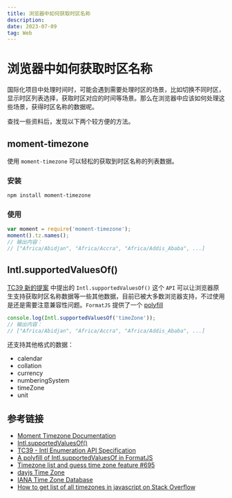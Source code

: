 ```yaml
---
title: 浏览器中如何获取时区名称
description: 
date: 2023-07-09
tag: Web
---
```


# 浏览器中如何获取时区名称

国际化项目中处理时间时，可能会遇到需要处理时区的场景，比如切换不同时区，显示时区列表选择，获取时区对应的时间等场景。那么在浏览器中应该如何处理这些场景，获得时区名称的数据呢。

查找一些资料后，发现以下两个较方便的方法。

## moment-timezone

使用 `moment-timezone` 可以轻松的获取到时区名称的列表数据。

### 安装

```bash
npm install moment-timezone
```

### 使用

```javascript
var moment = require('moment-timezone');
moment().tz.names();
// 输出内容：
// ["Africa/Abidjan", "Africa/Accra", "Africa/Addis_Ababa", ...]
```

## Intl.supportedValuesOf()

[TC39 新的提案](https://github.com/tc39/proposal-intl-enumeration) 中提出的 `Intl.supportedValuesOf()` 这个 `API` 可以让浏览器原生支持获取时区名称数据等一些其他数据，目前已被大多数浏览器支持，不过使用是还是需要注意兼容性问题。`FormatJS` 提供了一个 [polyfill](https://github.com/formatjs/formatjs/tree/main/packages/intl-enumerator)

```javascript
console.log(Intl.supportedValuesOf('timeZone'));
// 输出内容：
// ["Africa/Abidjan", "Africa/Accra", "Africa/Addis_Ababa", ...]
```

还支持其他格式的数据：

- calendar
- collation
- currency
- numberingSystem
- timeZone
- unit

## 参考链接

- [Moment Timezone Documentation](https://momentjs.com/timezone/docs/#/data-loading/getting-zone-names/)
- [Intl.supportedValuesOf()](https://developer.mozilla.org/en-US/docs/Web/JavaScript/Reference/Global_Objects/Intl/supportedValuesOf)
- [TC39 - Intl Enumeration API Specification](https://github.com/tc39/proposal-intl-enumeration)
- [A polyfill of Intl.supportedValuesOf in FormatJS](https://github.com/formatjs/formatjs/tree/main/packages/intl-enumerator)
- [Timezone list and guess time zone feature #695](https://github.com/iamkun/dayjs/issues/695#issuecomment-1225504895)
- [dayjs Time Zone](https://day.js.org/docs/en/timezone/timezone)
- [IANA Time Zone Database](https://www.iana.org/time-zones)
- [How to get list of all timezones in javascript on Stack Overflow](https://stackoverflow.com/questions/38399465/how-to-get-list-of-all-timezones-in-javascript)